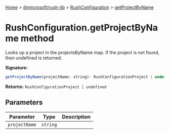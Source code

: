 [Home](./index) &gt; [@microsoft/rush-lib](./rush-lib.md) &gt; [RushConfiguration](./rush-lib.rushconfiguration.md) &gt; [getProjectByName](./rush-lib.rushconfiguration.getprojectbyname.md)

# RushConfiguration.getProjectByName method

Looks up a project in the projectsByName map. If the project is not found, then undefined is returned.

**Signature:**
```javascript
getProjectByName(projectName: string): RushConfigurationProject | undefined;
```
**Returns:** `RushConfigurationProject | undefined`

## Parameters

|  Parameter | Type | Description |
|  --- | --- | --- |
|  `projectName` | `string` |  |

